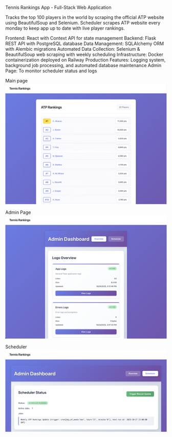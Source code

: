 Tennis Rankings App - Full-Stack Web Application

Tracks the top 100 players in the world by scraping the official ATP website using BeautifulSoup and Selenium. Scheduler scrapes ATP website every monday to keep app up to date with live player rankings.

Frontend: React with Context API for state management
Backend: Flask REST API with PostgreSQL database
Data Management: SQLAlchemy ORM with Alembic migrations
Automated Data Collection: Selenium & BeautifulSoup web scraping with weekly scheduling
Infrastructure: Docker containerization deployed on Railway
Production Features: Logging system, background job processing, and automated database maintenance
Admin Page: To monitor scheduler status and logs

Main page
![alt text](https://github.com/rubenz58/PR2_Tennis_Rankings/blob/main/PR2_1.png?raw=true)


Admin Page
![alt text](https://github.com/rubenz58/PR2_Tennis_Rankings/blob/main/PR2_2.png?raw=true)

Scheduler
![alt text](https://github.com/rubenz58/PR2_Tennis_Rankings/blob/main/PR2_3.png?raw=true)
